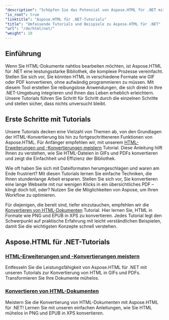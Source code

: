 ```yaml
---
"description": "Schöpfen Sie das Potenzial von Aspose.HTML für .NET mit umfassenden Tutorials zu Dokumentkonvertierungen und Erweiterungen aus, die sowohl auf Entwickler als auch auf Enthusiasten zugeschnitten sind."
"is_root": true
"linktitle": "Aspose.HTML für .NET-Tutorials"
"title": "Umfassende Tutorials und Beispiele zu Aspose.HTML für .NET"
"url": "/de/html/net/"
"weight": 10
---
```


## Einführung

Wenn Sie HTML-Dokumente nahtlos bearbeiten möchten, ist Aspose.HTML für .NET eine leistungsstarke Bibliothek, die komplexe Prozesse vereinfacht. Stellen Sie sich vor, Sie könnten HTML in verschiedene Formate wie GIF oder PDF konvertieren, ohne aufwändig programmieren zu müssen. Mit diesem Tool erstellen Sie reibungslose Anwendungen, die sich direkt in Ihre .NET-Umgebung integrieren und Ihnen das Leben erheblich erleichtern. Unsere Tutorials führen Sie Schritt für Schritt durch die einzelnen Schritte und stellen sicher, dass nichts unversucht bleibt.

## Erste Schritte mit Tutorials

Unsere Tutorials decken eine Vielzahl von Themen ab, von den Grundlagen der HTML-Konvertierung bis hin zu fortgeschritteneren Funktionen von Aspose.HTML. Für Anfänger empfehlen wir, mit unserem [HTML-Erweiterungen und -Konvertierungen meistern](./mastering-html-extensions-and-conversions/) Tutorial. Diese Anleitung hilft Ihnen zu verstehen, wie Sie HTML-Dateien in GIFs und PDFs konvertieren und zeigt die Einfachheit und Effizienz der Bibliothek. 

Wie oft haben Sie sich mit Dateiformaten herumgeschlagen und waren am Ende frustriert? Mit diesen Tutorials lernen Sie einfache Techniken, die Ihnen stundenlange Arbeit ersparen. Stellen Sie sich vor, Sie konvertieren eine lange Webseite mit nur wenigen Klicks in ein übersichtliches PDF – klingt doch toll, oder? Nutzen Sie die Möglichkeiten von Aspose, um Ihren Workflow zu optimieren.

Für diejenigen, die bereit sind, tiefer einzutauchen, empfehlen wir die [Konvertieren von HTML-Dokumenten](./converting-html-documents/) Tutorial. Hier lernen Sie, HTML in Formate wie PNG und EPUB in XPS zu konvertieren. Jedes Tutorial legt den Schwerpunkt auf praktische Erfahrung mit leicht verständlichen Beispielen, damit Sie die wichtigsten Konzepte schnell verstehen. 

## Aspose.HTML für .NET-Tutorials
### [HTML-Erweiterungen und -Konvertierungen meistern](./mastering-html-extensions-and-conversions/)
Entfesseln Sie die Leistungsfähigkeit von Aspose.HTML für .NET mit unseren Tutorials zur Konvertierung von HTML in GIFs und PDFs. Transformieren Sie Ihre Dokumente mühelos.
### [Konvertieren von HTML-Dokumenten](./converting-html-documents/)
Meistern Sie die Konvertierung von HTML-Dokumenten mit Aspose.HTML für .NET! Lernen Sie mit unseren einfachen Anleitungen, wie Sie HTML mühelos in PNG und EPUB in XPS konvertieren.